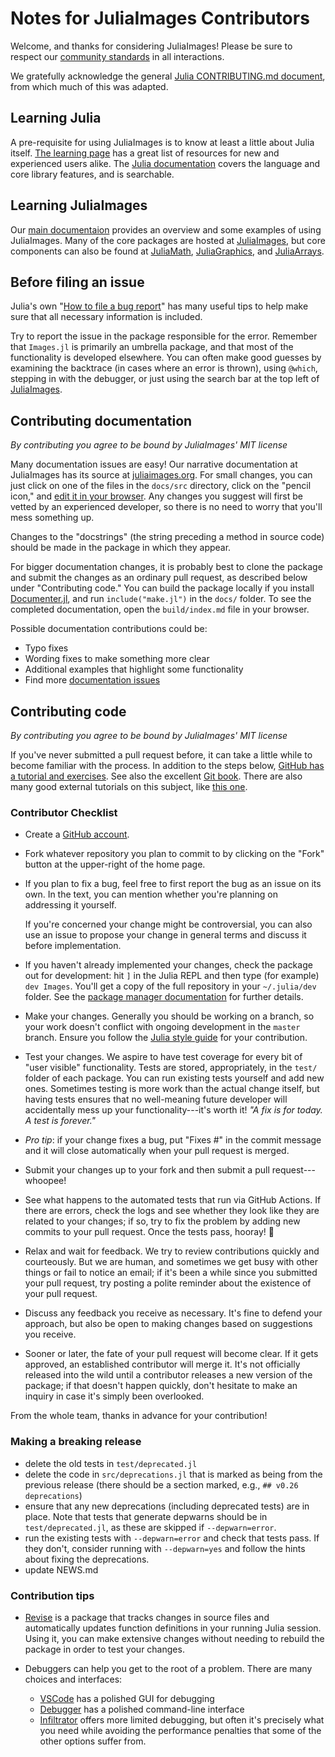 # Notes for JuliaImages Contributors

Welcome, and thanks for considering JuliaImages! Please be sure to respect our [community standards](https://julialang.org/community/standards) in all interactions.

We gratefully acknowledge the general [Julia CONTRIBUTING.md document](https://github.com/JuliaLang/julia/blob/master/CONTRIBUTING.md), from which much of this was adapted.

## Learning Julia

A pre-requisite for using JuliaImages is to know at least a little about Julia itself. [The learning page](https://julialang.org/learning) has a great list of resources for new and experienced users alike. The [Julia documentation](https://docs.julialang.org) covers the language and core library features, and is searchable.

## Learning JuliaImages

Our [main documentaion](https://juliaimages.org/stable/) provides an overview and some examples of using JuliaImages.
Many of the core packages are hosted at [JuliaImages](https://github.com/JuliaImages), but core components can also be found at [JuliaMath](https://github.com/JuliaMath), [JuliaGraphics](https://github.com/JuliaGraphics), and
[JuliaArrays](https://github.com/JuliaArrays).

## Before filing an issue

Julia's own "[How to file a bug report](https://github.com/JuliaLang/julia/blob/master/CONTRIBUTING.md#how-to-file-a-bug-report)" has many useful tips to help make sure that all necessary information is included.

Try to report the issue in the package responsible for the error.
Remember that `Images.jl` is primarily an umbrella package, and that most of the functionality is developed elsewhere.
You can often make good guesses by examining the backtrace (in cases where an
error is thrown), using `@which`, stepping in with the debugger, or just
using the search bar at the top left of [JuliaImages](https://github.com/JuliaImages).

## Contributing documentation

*By contributing you agree to be bound by JuliaImages' MIT license*

Many documentation issues are easy! Our narrative documentation at JuliaImages has its source at [juliaimages.org](https://github.com/JuliaImages/juliaimages.github.io). For small changes, you can just click on one of the files in the `docs/src` directory, click on the "pencil icon," and [edit it in your browser](https://help.github.com/en/github/managing-files-in-a-repository/editing-files-in-another-users-repository). Any changes you suggest will first be vetted by an experienced developer, so there is no need to worry that you'll mess something up.

Changes to the "docstrings" (the string preceding a method in source code) should be made in the package in which they appear.

For bigger documentation changes, it is probably best to clone the package and submit the changes as an ordinary pull request, as described below under "Contributing code." You can build the package locally if you install [Documenter.jl](https://github.com/JuliaDocs/Documenter.jl), and run `include("make.jl")` in the `docs/` folder. To see the completed documentation, open the `build/index.md` file in your browser.

Possible documentation contributions could be:
- Typo fixes
- Wording fixes to make something more clear
- Additional examples that highlight some functionality
- Find more [documentation issues](https://github.com/JuliaImages/Images.jl/labels/documentation)

## Contributing code

*By contributing you agree to be bound by JuliaImages' MIT license*

If you've never submitted a pull request before, it can take a little while to become familiar with the process. In addition to the steps below, [GitHub has a tutorial and exercises](https://try.github.io/). See also the excellent [Git book](https://git-scm.com/book/en/v2). There are also many good external tutorials on this subject, like [this one](https://yangsu.github.io/pull-request-tutorial/).

### Contributor Checklist

* Create a [GitHub account](https://github.com/signup/free).

* Fork whatever repository you plan to commit to by clicking on the "Fork" button at the upper-right of the home page.

* If you plan to fix a bug, feel free to first report the bug as an issue on its own.
  In the text, you can mention whether you're planning on addressing it yourself.

  If you're concerned your change might be controversial, you can also use an issue to propose your change in general terms and discuss it before implementation.

* If you haven't already implemented your changes, check the package out for development: hit `]` in the Julia REPL and then type (for example) `dev Images`.
You'll get a copy of the full repository in your `~/.julia/dev` folder. See the [package manager documentation](https://julialang.github.io/Pkg.jl/v1/) for further details.

* Make your changes. Generally you should be working on a branch, so your work doesn't conflict with ongoing development in the `master` branch. Ensure you follow the [Julia style guide](https://docs.julialang.org/en/v1/manual/style-guide/index.html) for your contribution.

* Test your changes. We aspire to have test coverage for every bit of "user visible" functionality. Tests are stored, appropriately, in the `test/` folder of each package. You can run existing tests yourself and add new ones. Sometimes testing is more work than the actual change itself, but having tests ensures that no well-meaning future developer will accidentally mess up your functionality---it's worth it!  *"A fix is for today. A test is forever."*

* *Pro tip*: if your change fixes a bug, put "Fixes #<issue number>" in the commit message and it will close automatically when your pull request is merged.

* Submit your changes up to your fork and then submit a pull request---whoopee!

* See what happens to the automated tests that run via GitHub Actions. If there are errors, check the logs and see whether they look like they are related to your changes; if so, try to fix the problem by adding new commits to your pull request. Once the tests pass, hooray! :tada:

* Relax and wait for feedback. We try to review contributions quickly and courteously. But we are human, and sometimes we get busy with other things or fail to notice an email; if it's been a while since you submitted your pull request, try posting a polite reminder about the existence of your pull request.

* Discuss any feedback you receive as necessary. It's fine to defend your approach, but also be open to making changes based on suggestions you receive.

* Sooner or later, the fate of your pull request will become clear. If it gets approved, an established contributor will merge it. It's not officially released into the wild until a contributor releases a new version of the package; if that doesn't happen quickly, don't hesitate to make an inquiry in case it's simply been overlooked.

From the whole team, thanks in advance for your contribution!

### Making a breaking release

- delete the old tests in `test/deprecated.jl`
- delete the code in `src/deprecations.jl` that is marked as being from the previous release (there should be a section marked, e.g., `## v0.26 deprecations`)
- ensure that any new deprecations (including deprecated tests) are in place. Note that tests that generate depwarns should be in `test/deprecated.jl`, as these are skipped if `--depwarn=error`.
- run the existing tests with `--depwarn=error` and check that tests pass. If they don't, consider running with `--depwarn=yes` and follow the hints about fixing the deprecations.
- update NEWS.md

### Contribution tips

* [Revise](https://github.com/timholy/Revise.jl) is a package that
tracks changes in source files and automatically updates function
definitions in your running Julia session. Using it, you can make
extensive changes without needing to rebuild the package in order to test
your changes.

* Debuggers can help you get to the root of a problem. There are many choices and interfaces:
  + [VSCode](https://code.visualstudio.com/docs/languages/julia#_debugging) has a polished GUI for debugging
  + [Debugger](https://github.com/JuliaDebug/Debugger.jl) has a polished command-line interface
  + [Infiltrator](https://github.com/JuliaDebug/Infiltrator.jl) offers more limited debugging, but often it's precisely what you need while avoiding the performance penalties that some of the other options suffer from.
